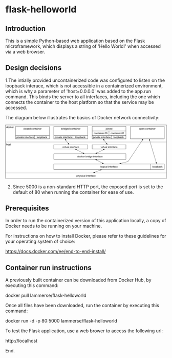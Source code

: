 # flask-helloworld
## Introduction

This is a simple Python-based web application based on the Flask microframework, which displays a string of 'Hello World!' when accessed via a web browser.

## Design decisions

1.The intially provided uncontainerized code was configured to listen on the loopback interace, which is not accessible in a containerized environment, which is why a parameter of 'host=0.0.0.0' was added to the app.run command. This binds the server to all interfaces, including the one which connects the container to the host platform so that the service may be accessed.

The diagram below illustrates the basics of Docker network connectivity:

![Alt text](docker-networking.png?raw=true "Docker networking")

2. Since 5000 is a non-standard HTTP port, the exposed port is set to the default of 80 when running the container for ease of use.

## Prerequisites

In order to run the containerized version of this application locally, a copy of Docker needs to be running on your machine.

For instructions on how to install Docker, please refer to these guidelines for your operating system of choice:

https://docs.docker.com/ee/end-to-end-install/

## Container run instructions

A previously built container can be downloaded from Docker Hub, by executing this command:

docker pull lammerse/flask-helloworld

Once all files have been downloaded, run the container by executing this command:

docker run -d -p 80:5000 lammerse/flask-helloworld

To test the Flask application, use a web brower to access the following url:

http://localhost

End.
